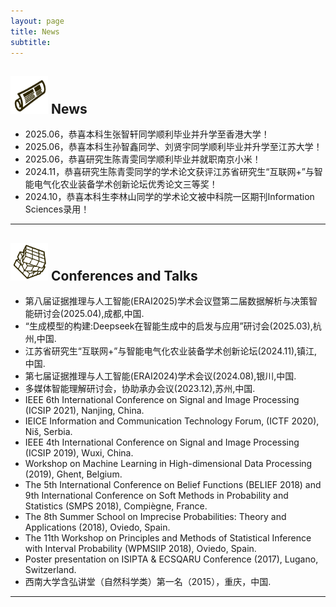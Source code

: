 ```yaml
---
layout: page
title: News
subtitle: 
---
```


<img src="https://github.com/DrMeizhuLi/DrMeizhuLi.github.io/blob/master/assets/img/news.png?raw=true" height="60" width="60"> News
---

- 2025.06，恭喜本科生张智轩同学顺利毕业并升学至香港大学！
- 2025.06，恭喜本科生孙智鑫同学、刘贤宇同学顺利毕业并升学至江苏大学！
- 2025.06，恭喜研究生陈青雯同学顺利毕业并就职南京小米！
- 2024.11，恭喜研究生陈青雯同学的学术论文获评江苏省研究生“互联网+”与智能电气化农业装备学术创新论坛优秀论文三等奖！
- 2024.10，恭喜本科生李林山同学的学术论文被中科院一区期刊Information Sciences录用！

---

<img src="https://github.com/DrMeizhuLi/DrMeizhuLi.github.io/blob/master/assets/img/orga.png?raw=true" height="60" width="60"> Conferences and Talks
---

- 第八届证据推理与人工智能(ERAI2025)学术会议暨第二届数据解析与决策智能研讨会(2025.04),成都,中国.
- “生成模型的构建:Deepseek在智能生成中的启发与应用”研讨会(2025.03),杭州,中国.
- 江苏省研究生“互联网+”与智能电气化农业装备学术创新论坛(2024.11),镇江,中国.
- 第七届证据推理与人工智能(ERAI2024)学术会议(2024.08),银川,中国.
- 多媒体智能理解研讨会，协助承办会议(2023.12),苏州,中国.
- IEEE 6th International Conference on Signal and Image Processing (ICSIP 2021), Nanjing, China.
- IEICE Information and Communication Technology Forum, (ICTF 2020), Niš, Serbia.
- IEEE 4th International Conference on Signal and Image Processing (ICSIP 2019), Wuxi, China.
- Workshop on Machine Learning in High-dimensional Data Processing (2019), Ghent, Belgium.
- The 5th International Conference on Belief Functions (BELIEF 2018) and 9th International Conference on Soft Methods in Probability and Statistics (SMPS 2018), Compiègne, France.
- The 8th Summer School on Imprecise Probabilities: Theory and Applications (2018), Oviedo, Spain.
- The 11th Workshop on Principles and Methods of Statistical Inference with Interval Probability (WPMSIIP 2018), Oviedo, Spain.
- Poster presentation on ISIPTA & ECSQARU Conference (2017), Lugano, Switzerland.
- 西南大学含弘讲堂（自然科学类）第一名（2015），重庆，中国.
  
---
